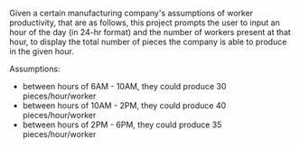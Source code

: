 Given a certain manufacturing company's assumptions of worker productivity, that are as follows, this project prompts the user to input an hour of the day (in 24-hr format) and the number of workers present at that hour, to display the total number of pieces the company is able to produce in the given hour.

Assumptions:
- between hours of 6AM - 10AM, they could produce 30 pieces/hour/worker
- between hours of 10AM - 2PM, they could produce 40 pieces/hour/worker
- between hours of 2PM - 6PM, they could produce 35 pieces/hour/worker

